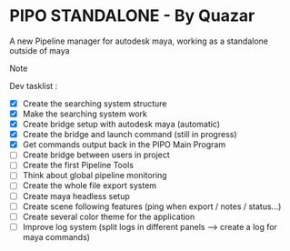 # PIPO STANDALONE - By Quazar

A new Pipeline manager for autodesk maya, working as a standalone outside of maya

> [!NOTE]
> Dev tasklist : 
- [x] Create the searching system structure
- [x] Make the searching system work
- [x] Create bridge setup with autodesk maya (automatic)
- [x] Create the bridge and launch command (still in progress)
- [x] Get commands output back in the PIPO Main Program
- [ ] Create bridge between users in project
- [ ] Create the first Pipeline Tools
- [ ] Think about global pipeline monitoring
- [ ] Create the whole file export system
- [ ] Create maya headless setup
- [ ] Create scene following features (ping when export / notes / status...)
- [ ] Create several color theme for the application
- [ ] Improve log system (split logs in different panels --> create a log for maya commands)
